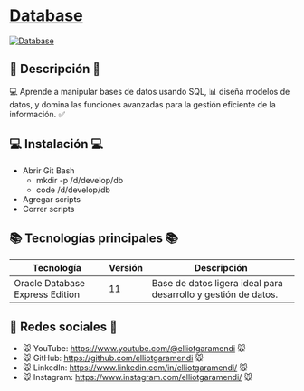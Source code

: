 # [Database](https://github.com/elliotgaramendi/tecsup/tree/develop/01/database)

[![Database](https://assets.datamation.com/uploads/2023/06/dm-top-database-challenges.png)](https://github.com/elliotgaramendi/tecsup/tree/develop/01/database)

## 📜 Descripción 📜
💻 Aprende a manipular bases de datos usando SQL, 📊 diseña modelos de datos, y domina las funciones avanzadas para la gestión eficiente de la información. ✅

## 💻 Instalación 💻
- Abrir Git Bash
   - mkdir -p /d/develop/db
   - code /d/develop/db
- Agregar scripts
- Correr scripts

## 📚 Tecnologías principales 📚
| Tecnología                      | Versión | Descripción                                                    |
| ------------------------------- | ------- | -------------------------------------------------------------- |
| Oracle Database Express Edition | 11      | Base de datos ligera ideal para desarrollo y gestión de datos. |

## 🤗 Redes sociales 🤗
- 🐭 YouTube: https://www.youtube.com/@elliotgaramendi 🐭
- 🐭 GitHub: https://github.com/elliotgaramendi 🐭
- 🐭 LinkedIn: https://www.linkedin.com/in/elliotgaramendi/ 🐭
- 🐭 Instagram: https://www.instagram.com/elliotgaramendi/ 🐭
